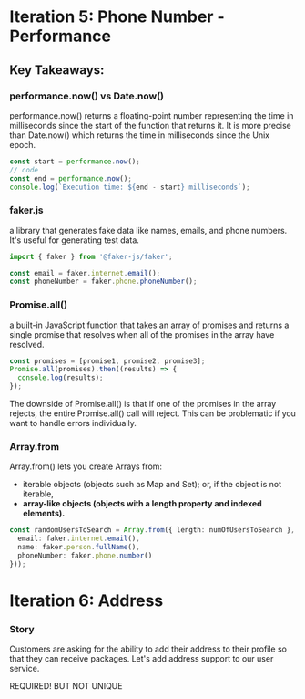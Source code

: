 # Iteration 5: Phone Number - Performance

## Key Takeaways:

### **performance.now() vs Date.now()**

performance.now() returns a floating-point number representing the time in milliseconds
since the start of the function that returns it. It is more precise than Date.now() which returns the time in milliseconds since the Unix epoch.

```typescript
const start = performance.now();
// code
const end = performance.now();
console.log(`Execution time: ${end - start} milliseconds`);
```

### faker.js

a library that generates fake data like names, emails, and phone numbers. It's useful for generating test data.

```typescript
import { faker } from '@faker-js/faker';

const email = faker.internet.email();
const phoneNumber = faker.phone.phoneNumber();
```

### Promise.all()

a built-in JavaScript function that takes an array of promises and returns a single promise that resolves when all of the promises in the array have resolved.

```typescript
const promises = [promise1, promise2, promise3];
Promise.all(promises).then((results) => {
  console.log(results);
});
```

The downside of Promise.all() is that if one of the promises in the array rejects, the entire Promise.all() call will reject. This can be problematic if you want to handle errors individually.

### Array.from

Array.from() lets you create Arrays from:

- iterable objects (objects such as Map and Set); or, if the object is not iterable,
- **array-like objects (objects with a length property and indexed elements).**

```typescript
const randomUsersToSearch = Array.from({ length: numOfUsersToSearch }, () => ({
  email: faker.internet.email(),
  name: faker.person.fullName(),
  phoneNumber: faker.phone.number()
}));
```

# Iteration 6: Address

### Story

Customers are asking for the ability to add their address to their profile so that they can receive packages. Let's add address support to our user service.

REQUIRED! BUT NOT UNIQUE
